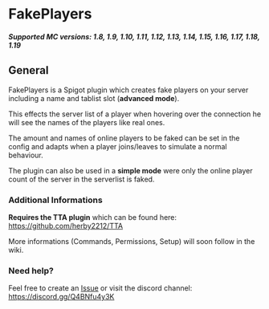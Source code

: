 # FakePlayers
##### Supported MC versions: 1.8, 1.9, 1.10, 1.11, 1.12, 1.13, 1.14, 1.15, 1.16, 1.17, 1.18, 1.19

## General
FakePlayers is a Spigot plugin which creates fake players on your server including a name and tablist slot (**advanced mode**).

This effects the server list of a player when hovering over the connection he will see the names of the players like real ones.

The amount and names of online players to be faked can be set in the config and adapts when a player joins/leaves to simulate a normal behaviour.

The plugin can also be used in a **simple mode** were only the online player count of the server in the serverlist is faked.

### Additional Informations
**Requires the TTA plugin** which can be found here: https://github.com/herby2212/TTA

More informations (Commands, Permissions, Setup) will soon follow in the wiki.

### Need help?
Feel free to create an [Issue](https://github.com/herby2212/FakePlayers/issues) or visit the discord channel: https://discord.gg/Q4BNfu4y3K